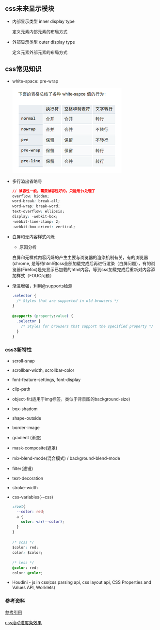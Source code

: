 ## css未来显示模块

* 内部显示类型 inner display type

  定义元素内部元素的布局方式

* 外部显示类型 outer display type

  定义元素外部元素的布局方式


## css常见知识

* white-space: pre-wrap

  ![pre-wrap](./images/wrap.png)

* 多行溢出省略号

  ```css
  // 兼容性一般，需要兼容性好的，只能用js处理了
  overflow: hidden;
  word-break: break-all;
  word-wrap: break-word;
  text-overflow: ellipsis;
  display: -webkit-box;
  -webkit-line-clamp: 2;
  -webkit-box-orient: vertical;
  ```

* 白屏和无内容样式闪烁

  - 原因分析

  白屏和无样式内容闪烁的产生主要与浏览器的渲染机制有关，有的浏览器(chrome, 是等待html和css全部加载完成后再进行渲染（白屏问题），有的浏览器(Firefox)是先显示已加载的html内容，等到css加载完成后重新对内容添加样式（FOUC问题）

* 渐进增强，利用@supports检测

  ```css
  .selector {
    /* Styles that are supported in old browsers */
  }

  @supports (property:value) {
    .selector {
      /* Styles for browsers that support the specified property */
    }
  }
  ```

### css3新特性

* scroll-snap  
* scrollbar-width, scrollbar-color
* font-feature-settings, font-display
* clip-path
* object-fit(适用于img标签，类似于背景图的background-size)
* box-shadom
* shape-outside
* border-image
* gradient (渐变)
* mask-composite(遮罩)
* mix-blend-mode(混合模式) / background-blend-mode
* filter(滤镜)
* text-decoration
* stroke-width
* css-variables(--css)

  ```css
  :root{ 
    --color: red;
    a {
      color: var(--color);
    }
  }

  /* scss */
  $color: red;
  color: $color;

  /* less */
  @color: red;
  color: @color;
  ```

* Houdini - js in css(css parsing api, css layout api, CSS Properties and Values API, Worklets)


### 參考资料

[参考引用](https://www.jianshu.com/p/db82a546267a)

[css滚动进度条效果](https://juejin.im/post/5c35953ce51d45523f04b6d2)